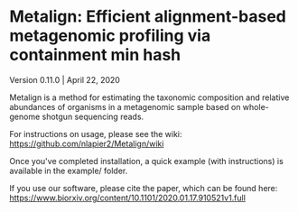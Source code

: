 # Metalign: Efficient alignment-based metagenomic profiling via containment min hash

Version 0.11.0 | April 22, 2020 

Metalign is a method for estimating the taxonomic composition and relative abundances of organisms in a metagenomic sample based on whole-genome shotgun sequencing reads. 

For instructions on usage, please see the wiki: https://github.com/nlapier2/Metalign/wiki

Once you've completed installation, a quick example (with instructions) is available in the example/ folder.

If you use our software, please cite the paper, which can be found here: https://www.biorxiv.org/content/10.1101/2020.01.17.910521v1.full


